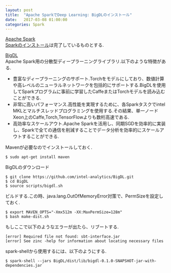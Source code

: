 ```yaml
---
layout: post
title:  "Apache SparkでDeep Learning: BigDLのインストール"
date:   2017-03-08 01:00:00
categories: Spark
---
```

[Apache Spark](http://spark.apache.org/)  
[Sparkのインストール](http://nocotan.github.io/spark/2017/03/06/sparkinstall-copy.html)は完了しているものとする.  

[BigDL](https://github.com/intel-analytics/BigDL)  
Apache Spark用の分散型ディープラーニングライブラリ.以下のような特徴がある.
* 豊富なディープラーニングのサポート.Torchをモデルにしており、数値計算や高レベルのニューラルネットワークを包括的にサポートする.BigDLを使用してSparkプログラムに事前に学習したCaffeまたはTorchモデルを読み込むことができる.
* 非常に高いパフォーマンス.高性能を実現するために、各Sparkタスクでintel MKLとマルチスレッドプログラミングを使用する.その結果、単一ノードXeon上のCaffe,Torch,TensorFlowよりも数桁高速である.
* 高効率なスケールアウト.Apache Sparkを活用し、同期SGDを効率的に実装し、Sparkで全ての通信を削減することでデータ分析を効率的にスケールアウトすることができる.

Mavenが必要なのでインストールしておく.

```
$ sudo apt-get install maven
```

BigDLのダウンロード

```
$ git clone https://github.com/intel-analytics/BigDL.git
$ cd BigDL
$ source scripts/bigdl.sh
```

ビルドする.この時、java.lang.OutOfMemoryError対策で、PermSizeを設定しておく.

```
$ export MAVEN_OPTS="-Xmx512m -XX:MaxPermSize=128m"
$ bash make-dist.sh
```

もしここで以下のようなエラーが出たら、リブートする.

```
[error] Required file not found: sbt-interface.jar
[error] See zinc -help for information about locating necessary files
```

spark-shellから使用するには、以下のようにする.

```
$ spark-shell --jars BigDL/dist/lib/bigdl-0.1.0-SNAPSHOT-jar-with-dependencies.jar
```
